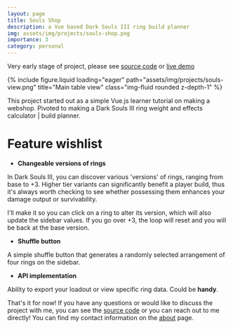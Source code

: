 ```yaml
---
layout: page
title: Souls Shop
description: a Vue based Dark Souls III ring build planner
img: assets/img/projects/souls-shop.png
importance: 3
category: personal
---
```

Very early stage of project, please see [source code](https://github.com/gitnjole/souls-shop) or [live demo](https://guileless-dasik-332911.netlify.app/)

{% include figure.liquid loading="eager" path="assets/img/projects/souls-view.png" title="Main table view" class="img-fluid rounded z-depth-1" %}

This project started out as a simple Vue.js learner tutorial on making a webshop. Pivoted to making a Dark Souls III ring weight and effects calculator \| build planner.

# Feature wishlist

- **Changeable versions of rings**

In Dark Souls III, you can discover various 'versions' of rings, ranging from base to +3. Higher tier variants can significantly benefit a player build, thus it's always worth checking to see whether possessing them enhances your damage output or survivability.

I'll make it so you can click on a ring to alter its version, which will also update the sidebar values. If you go over +3, the loop will reset and you will be back at the base version.

- **Shuffle button**

A simple shuffle button that generates a randomly selected arrangement of four rings on the sidebar.

- **API implementation**

Ability to export your loadout or view specific ring data. Could be **handy**.

That's it for now! If you have any questions or would like to discuss the project with me, you can see the [source code](https://github.com/gitnjole/lara-jobs) or you can reach out to me directly! You can find my contact information on the [about](https://gitnjole.github.io/) page.